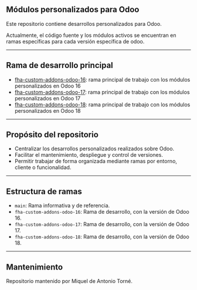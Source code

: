 ## Módulos personalizados para Odoo

Este repositorio contiene desarrollos personalizados para Odoo.

Actualmente, el código fuente y los módulos activos se encuentran en ramas específicas para cada versión específica de odoo.

---
## Rama de desarrollo principal

- [fha-custom-addons-odoo-16](https://github.com/mikedat/custom-addons-fha/tree/fha-custom-addons-odoo-16?tab=readme-ov-file): rama principal de trabajo con los módulos personalizados en Odoo 16
- [fha-custom-addons-odoo-17](https://github.com/mikedat/custom-addons-fha/tree/fha-custom-addons-odoo-17): rama principal de trabajo con los módulos personalizados en Odoo 17
- [fha-custom-addons-odoo-18](https://github.com/mikedat/custom-addons-fha/tree/fha-custom-addons-odoo-18): rama principal de trabajo con los módulos personalizados en Odoo 18

---
## Propósito del repositorio

- Centralizar los desarrollos personalizados realizados sobre Odoo.
- Facilitar el mantenimiento, despliegue y control de versiones.
- Permitir trabajar de forma organizada mediante ramas por entorno, cliente o funcionalidad.
---

##  Estructura de ramas

- `main`: Rama informativa y de referencia.
- `fha-custom-addons-odoo-16`: Rama de desarrollo, con la versión de Odoo 16.
- `fha-custom-addons-odoo-17`: Rama de desarrollo, con la versión de Odoo 17.
- `fha-custom-addons-odoo-18`: Rama de desarrollo, con la versión de Odoo 18.
---

## Mantenimiento
Repositorio mantenido por Miquel de Antonio Torné.

